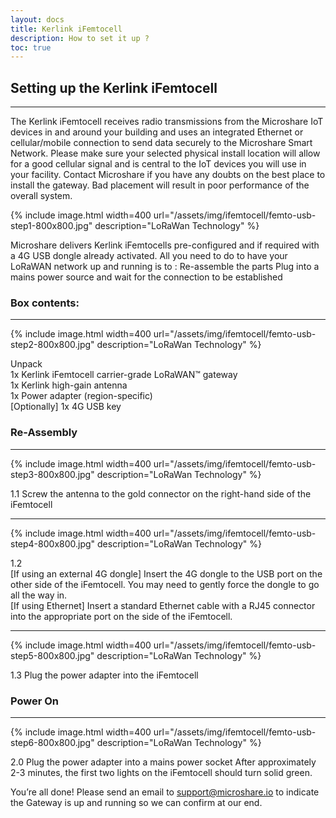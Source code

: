 ```yaml
---
layout: docs
title: Kerlink iFemtocell
description: How to set it up ?
toc: true
---
```


## Setting up the Kerlink iFemtocell
---------------------------------------

The Kerlink iFemtocell receives radio transmissions from the Microshare IoT devices in and around your building and uses an integrated Ethernet or cellular/mobile connection to send data securely to the Microshare Smart Network.
Please make sure your selected physical install location will allow for a good cellular signal and is central to the IoT devices you will use in your facility. Contact Microshare if you have any doubts on the best place to install the gateway. Bad placement will result in poor performance of the overall system.

{% include image.html width=400 url="/assets/img/ifemtocell/femto-usb-step1-800x800.jpg" description="LoRaWan Technology" %}

Microshare delivers Kerlink iFemtocells pre-configured and if required with a 4G USB dongle already activated.
All you need to do to have your LoRaWAN network up and running is to :
Re-assemble the parts
Plug into a mains power source and wait for the connection to be established


### Box contents:
---------------------------------------

{% include image.html width=400 url="/assets/img/ifemtocell/femto-usb-step2-800x800.jpg" description="LoRaWan Technology" %}

Unpack
<br> 1x Kerlink iFemtocell carrier-grade LoRaWAN™ gateway
<br> 1x Kerlink high-gain antenna
<br> 1x Power adapter (region-specific)
<br> [Optionally] 1x 4G USB key


### Re-Assembly
---------------------------------------

{% include image.html width=400 url="/assets/img/ifemtocell/femto-usb-step3-800x800.jpg" description="LoRaWan Technology" %}


1.1
Screw the antenna to the gold connector on the right-hand side of the iFemtocell

---------------------------------------

{% include image.html width=400 url="/assets/img/ifemtocell/femto-usb-step4-800x800.jpg" description="LoRaWan Technology" %}


1.2
<br> [If using an external 4G dongle] Insert the 4G dongle to the USB port on the other side of the iFemtocell. You may need to gently force the dongle to go all the way in.
<br> [If using Ethernet] Insert a standard Ethernet cable with a RJ45 connector into the appropriate port on the side of the iFemtocell.

---------------------------------------

{% include image.html width=400 url="/assets/img/ifemtocell/femto-usb-step5-800x800.jpg" description="LoRaWan Technology" %}


1.3
Plug the power adapter into the iFemtocell


### Power On
---------------------------------------

{% include image.html width=400 url="/assets/img/ifemtocell/femto-usb-step6-800x800.jpg" description="LoRaWan Technology" %}


2.0
Plug the power adapter into a mains power socket
After approximately 2-3 minutes, the first two lights on the iFemtocell should turn solid green.


You’re all done! Please send an email to support@microshare.io to indicate the Gateway is up and running so we can confirm at our end.